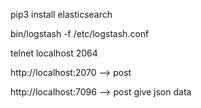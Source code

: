 pip3 install elasticsearch

bin/logstash -f /etc/logstash.conf

telnet localhost 2064

http://localhost:2070  --> post

http://localhost:7096  --> post  give json data

